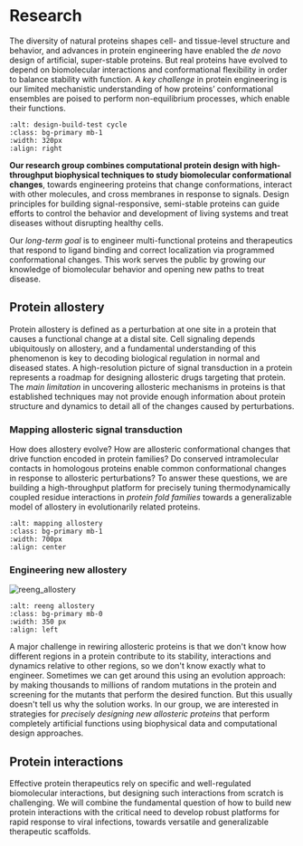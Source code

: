 # Research

The diversity of natural proteins shapes cell- and tissue-level structure and behavior, and advances in protein engineering have enabled the *de novo* design of artificial, super-stable proteins. But real proteins have evolved to depend on biomolecular interactions and conformational flexibility in order to balance stability with function. A *key challenge* in protein engineering is our limited mechanistic understanding of how proteins’ conformational ensembles are poised to perform non-equilibrium processes, which enable their functions.

```{image} research_figures/design_process.png
:alt: design-build-test cycle
:class: bg-primary mb-1
:width: 320px
:align: right
```

**Our research group combines computational protein design with high-throughput biophysical techniques to study biomolecular conformational changes**, towards engineering proteins that change conformations, interact with other molecules, and cross membranes in response to signals. Design principles for building signal-responsive, semi-stable proteins can guide efforts to control the behavior and development of living systems and treat diseases without disrupting healthy cells.

Our *long-term goal* is to engineer multi-functional proteins and therapeutics that respond to ligand binding and correct localization via programmed conformational changes. This work serves the public by growing our knowledge of biomolecular behavior and opening new paths to treat disease.

## Protein allostery
Protein allostery is defined as a perturbation at one site in a protein that causes a functional change at a distal site. Cell signaling depends ubiquitously on allostery, and a fundamental understanding of this phenomenon is key to decoding biological regulation in normal and diseased states. A high-resolution picture of signal transduction in a protein represents a roadmap for designing allosteric drugs targeting that protein. The *main limitation* in uncovering allosteric mechanisms in proteins is that established techniques may not provide enough information about protein structure and dynamics to detail all of the changes caused by perturbations.

### Mapping allosteric signal transduction
How does allostery evolve? How are allosteric conformational changes that drive function encoded in protein families? Do conserved intramolecular contacts in homologous proteins enable common conformational changes in response to allosteric perturbations? To answer these questions, we are building a high-throughput platform for precisely tuning thermodynamically coupled residue interactions in *protein fold families* towards a generalizable model of allostery in evolutionarily related proteins.

```{image} research_figures/mapping_allostery.png
:alt: mapping allostery
:class: bg-primary mb-1
:width: 700px
:align: center
```

### Engineering new allostery

![reeng_allostery](research_figures/reeng_allostery.png)

```{image} research_figures/reeng_allostery.png
:alt: reeng allostery
:class: bg-primary mb-0
:width: 350 px
:align: left
```

A major challenge in rewiring allosteric proteins is that we don't know how different regions in a protein contribute to its stability, interactions and dynamics relative to other regions, so we don't know exactly what to engineer. Sometimes we can get around this using an evolution approach: by making thousands to millions of random mutations in the protein and screening for the mutants that perform the desired function. But this usually doesn't tell us why the solution works. In our group, we are interested in strategies for *precisely designing new allosteric proteins* that perform completely artificial functions using biophysical data and computational design approaches.

## Protein interactions
Effective protein therapeutics rely on specific and well-regulated biomolecular interactions, but designing such interactions from scratch is challenging. We will combine the fundamental question of how to build new protein interactions with the critical need to develop robust platforms for rapid response to viral infections, towards versatile and generalizable therapeutic scaffolds. 

